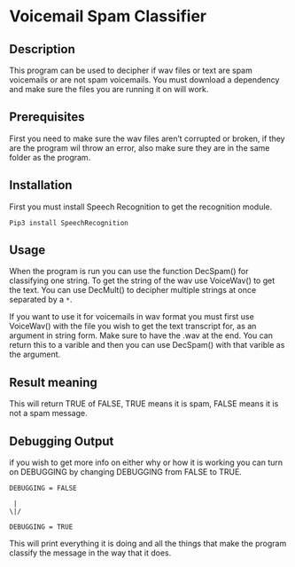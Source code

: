 # Voicemail Spam Classifier

## Description

This program can be used to decipher if wav files or text are spam voicemails or are not spam voicemails.
You must download a dependency and make sure the files you are running it on will work.

## Prerequisites

First you need to make sure the wav files aren’t corrupted or broken, if they are the program wil throw
an error, also make sure they are in the same folder as the program.

## Installation

First you must install Speech Recognition to get the recognition module.

```
Pip3 install SpeechRecognition 
```

## Usage

When the program is run you can use the function DecSpam() for classifying one string. To get the string
of the wav use VoiceWav() to get the text. You can use DecMult() to decipher multiple strings at once
separated by a `*`.


If you want to use it for voicemails in wav format you must first use VoiceWav() with
the file you wish to get the text transcript for, as an argument in string form. Make sure to have
the .wav at the end. You can return this to a varible and then you can use DecSpam() with that varible
as the argument. 

## Result meaning

This will return TRUE of FALSE, TRUE means it is spam, FALSE means it is not a spam
message. 

## Debugging Output

if you wish to get more info on either why or how it is working you can turn on DEBUGGING by
changing DEBUGGING from FALSE to TRUE.

```
DEBUGGING = FALSE

 |
\|/
 
DEBUGGING = TRUE
```
This will print everything it is doing and all the things that
make the program classify the message in the way that it does. 
